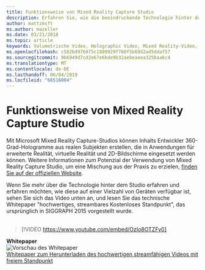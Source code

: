```yaml
---
title: Funktionsweise von Mixed Reality Capture Studio
description: Erfahren Sie, wie die beeindruckende Technologie hinter der 360-prozentigen Holographic-Video Erfassung von Microsoft funktioniert.
author: mattzmsft
ms.author: mazeller
ms.date: 03/21/2018
ms.topic: article
keywords: Volumetrische Video, Holographic Video, Mixed Reality-Video, – Hologramm
ms.openlocfilehash: c582bd976975c1889929f760f5b6932ad5ddaf57
ms.sourcegitcommit: 9b6949d7cd2e67e6bde9b32aebeaeea325baa6c4
ms.translationtype: MT
ms.contentlocale: de-DE
ms.lasthandoff: 06/04/2019
ms.locfileid: "66516004"
---
```

# <a name="how-it-works---mixed-reality-capture-studios"></a>Funktionsweise von Mixed Reality Capture Studio

Mit Microsoft Mixed Reality Capture-Studios können Inhalts Entwickler 360-Grad-Hologramme aus realen Subjekten erstellen, die in Anwendungen für erweiterte Realität, virtuelle Realität und 2D-Bildschirme eingesetzt werden können. Weitere Informationen zum Potenzial der Verwendung von Mixed Reality Capture Studio, um eine Mischung aus der Praxis zu erzielen, [finden Sie auf der offiziellen Website](https://www.microsoft.com/en-us/mixed-reality/capture-studios).

Wenn Sie mehr über die Technologie hinter dem Studio erfahren und erfahren möchten, wie diese auf einer Vielzahl von Geräten verfügbar ist, sehen Sie sich das Video unten an, und lesen Sie das technische Whitepaper "hochwertiges, streambares Kostenloses Standpunkt", das ursprünglich in SIGGRAPH 2015 vorgestellt wurde.
<br>
<br>
>[!VIDEO https://www.youtube.com/embed/OzIo8OTZFy0]


**Whitepaper**<br>
![Vorschau des Whitepaper](images/siggraph-whitepaper-thumb-200px.png)<br>
[Whitepaper zum Herunterladen des hochwertigen streamfähigen Videos mit freiem Standpunkt](images/high-quality-streamable-free-viewpoint-video.pdf)
